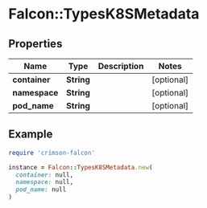 # Falcon::TypesK8SMetadata

## Properties

| Name | Type | Description | Notes |
| ---- | ---- | ----------- | ----- |
| **container** | **String** |  | [optional] |
| **namespace** | **String** |  | [optional] |
| **pod_name** | **String** |  | [optional] |

## Example

```ruby
require 'crimson-falcon'

instance = Falcon::TypesK8SMetadata.new(
  container: null,
  namespace: null,
  pod_name: null
)
```

